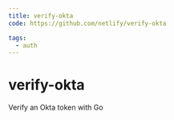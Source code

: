 ```yaml
---
title: verify-okta
code: https://github.com/netlify/verify-okta

tags: 
  - auth
---
```


# verify-okta

Verify an Okta token with Go
